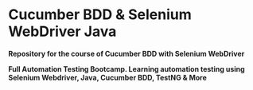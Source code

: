 # Cucumber BDD & Selenium WebDriver Java

**Repository for the course of Cucumber BDD with Selenium WebDriver**

**Full Automation Testing Bootcamp. Learning automation testing using Selenium Webdriver, Java, Cucumber BDD, TestNG & More**
